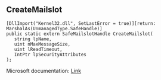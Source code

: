 ## CreateMailslot

```
[DllImport("Kernel32.dll", SetLastError = true)][return: MarshalAs(UnmanagedType.SafeHandle)]
public static extern SafeMailslotHandle CreateMailslot(
   string lpName,
   uint nMaxMessageSize,
   uint lReadTimeout,
   IntPtr lpSecurityAttributes
);
```

Microsoft documentation: [Link](https://learn.microsoft.com/en-us/windows/win32/api/winbase/nf-winbase-createmailslota)

